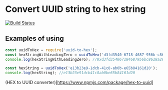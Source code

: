 # Convert UUID string to hex string

[![Build Status](https://travis-ci.org/DeRain/uuid-to-hex.svg?branch=master)](https://travis-ci.org/DeRain/uuid-to-hex)

## Examples of using

```javascript
const uuidToHex = require('uuid-to-hex');
const hexStringWithLeadingZero = uuidToHex('d3fd3540-6718-4687-956b-c8618a26e335', true);
console.log(hexStringWithLeadingZero); //0xd3fd354067184687956bc8618a26e335

const hexString = uuidToHex('e13b23e9-1dcb-41c8-ab0b-e65b84161d20');
console.log(hexString); //e13b23e91dcb41c8ab0be65b84161d20
```
(HEX to UUID converter)[https://www.npmjs.com/package/hex-to-uuid]
